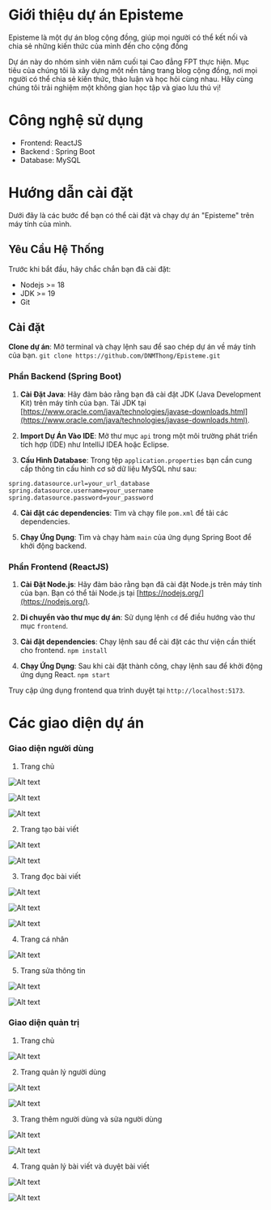 # Giới thiệu dự án Episteme

Episteme là một dự án blog cộng đồng, giúp mọi người có thể kết nối và chia sẻ những kiến thức của mình đến cho cộng đồng

Dự án này do nhóm sinh viên năm cuối tại Cao đẳng FPT thực hiện. Mục tiêu của chúng tôi là xây dựng một nền tảng trang blog cộng đồng, nơi mọi người có thể chia sẻ kiến thức, thảo luận và học hỏi cùng nhau. Hãy cùng chúng tôi trải nghiệm một không gian học tập và giao lưu thú vị!

# Công nghệ sử dụng
- Frontend: ReactJS
- Backend : Spring Boot
- Database: MySQL

# Hướng dẫn cài đặt
Dưới đây là các bước để bạn có thể cài đặt và chạy dự án "Episteme" trên máy tính của mình.

## Yêu Cầu Hệ Thống
Trước khi bắt đầu, hãy chắc chắn bạn đã cài đặt:
- Nodejs >= 18
- JDK >= 19
- Git

## Cài đặt

**Clone dự án**: Mở terminal và chạy lệnh sau để sao chép dự án về máy tính của bạn.
```git clone https://github.com/DNMThong/Episteme.git```

### Phần Backend (Spring Boot)

1. **Cài Đặt Java**: Hãy đảm bảo rằng bạn đã cài đặt JDK (Java Development Kit) trên máy tính của bạn. Tải JDK tại [https://www.oracle.com/java/technologies/javase-downloads.html](https://www.oracle.com/java/technologies/javase-downloads.html).

2. **Import Dự Án Vào IDE**: Mở thư mục `api` trong một môi trường phát triển tích hợp (IDE) như IntelliJ IDEA hoặc Eclipse.

3. **Cấu Hình Database**: Trong tệp `application.properties` bạn cần cung cấp thông tin cấu hình cơ sở dữ liệu MySQL như sau: 
```
spring.datasource.url=your_url_database
spring.datasource.username=your_username
spring.datasource.password=your_password
```

4. **Cài đặt các dependencies**: Tìm và chạy file `pom.xml` để tải các dependencies.

4. **Chạy Ứng Dụng**: Tìm và chạy hàm `main` của ứng dụng Spring Boot để khởi động backend.

### Phần Frontend (ReactJS)

1. **Cài Đặt Node.js**: Hãy đảm bảo rằng bạn đã cài đặt Node.js trên máy tính của bạn. Bạn có thể tải Node.js tại [https://nodejs.org/](https://nodejs.org/).

2. **Di chuyển vào thư mục dự án**: Sử dụng lệnh `cd` để điều hướng vào thư mục `frontend`.

3. **Cài đặt dependencies**: Chạy lệnh sau để cài đặt các thư viện cần thiết cho frontend.
```npm install```

4. **Chạy Ứng Dụng**: Sau khi cài đặt thành công, chạy lệnh sau để khởi động ứng dụng React.
```npm start```

Truy cập ứng dụng frontend qua trình duyệt tại `http://localhost:5173`.

# Các giao diện dự án

### Giao diện người dùng

1. Trang chủ

![Alt text](images/homepage1.png)

![Alt text](images/homepage2.png)

![Alt text](images/homepage3.png)

2. Trang tạo bài viết

![Alt text](images/createpost1.png)

![Alt text](images/createpost2.png)

3. Trang đọc bài viết

![Alt text](images/viewpage1.png)

![Alt text](images/viewpage2.png)

![Alt text](images/viewpage3.png)

4. Trang cá nhân

![Alt text](images/profileme1.png)

5. Trang sửa thông tin

![Alt text](images/updateprofile1.png)

![Alt text](images/updateprofile2.png)

### Giao diện quản trị

1. Trang chủ

![Alt text](images/adminhomepage.png)

2. Trang quản lý người dùng

![Alt text](images/admintableuser1.png)

![Alt text](images/admintableuser2.png)

3. Trang thêm người dùng và sửa người dùng

![Alt text](images/adminadduser.png)

![Alt text](images/adminupdateuser.png)

4. Trang quản lý bài viết và duyệt bài viết

![Alt text](images/admintablepost.png)

![Alt text](images/admintablepostpending.png)

